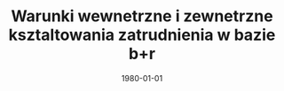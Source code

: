---
# Documentation: https://wowchemy.com/docs/managing-content/

title: Warunki wewnetrzne i zewnetrzne ksztaltowania zatrudnienia w bazie b+r
subtitle: ''
summary: ''
authors:
- Józef Kosiński
- kwasnicka
- Witold Kwaśnicki
- Stanisław Rowecki
- Jan Waszkiewicz
- Irena Wróblewska
tags: []
categories: []
date: '1980-01-01'
lastmod: 2022-10-07T04:58:42Z
featured: false
draft: false

# Featured image
# To use, add an image named `featured.jpg/png` to your page's folder.
# Focal points: Smart, Center, TopLeft, Top, TopRight, Left, Right, BottomLeft, Bottom, BottomRight.
image:
  caption: ''
  focal_point: ''
  preview_only: false

# Projects (optional).
#   Associate this post with one or more of your projects.
#   Simply enter your project's folder or file name without extension.
#   E.g. `projects = ["internal-project"]` references `content/project/deep-learning/index.md`.
#   Otherwise, set `projects = []`.
projects: []
publishDate: '2022-10-07T04:58:41.779783Z'
publication_types:
- '4'
abstract: ''
publication: ''
---